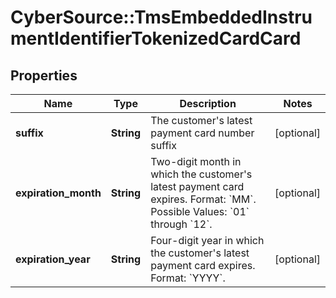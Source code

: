 # CyberSource::TmsEmbeddedInstrumentIdentifierTokenizedCardCard

## Properties
Name | Type | Description | Notes
------------ | ------------- | ------------- | -------------
**suffix** | **String** | The customer&#39;s latest payment card number suffix  | [optional] 
**expiration_month** | **String** |  Two-digit month in which the customer&#39;s latest payment card expires.  Format: &#x60;MM&#x60;.  Possible Values: &#x60;01&#x60; through &#x60;12&#x60;.  | [optional] 
**expiration_year** | **String** | Four-digit year in which the customer&#39;s latest payment card expires.  Format: &#x60;YYYY&#x60;.  | [optional] 



